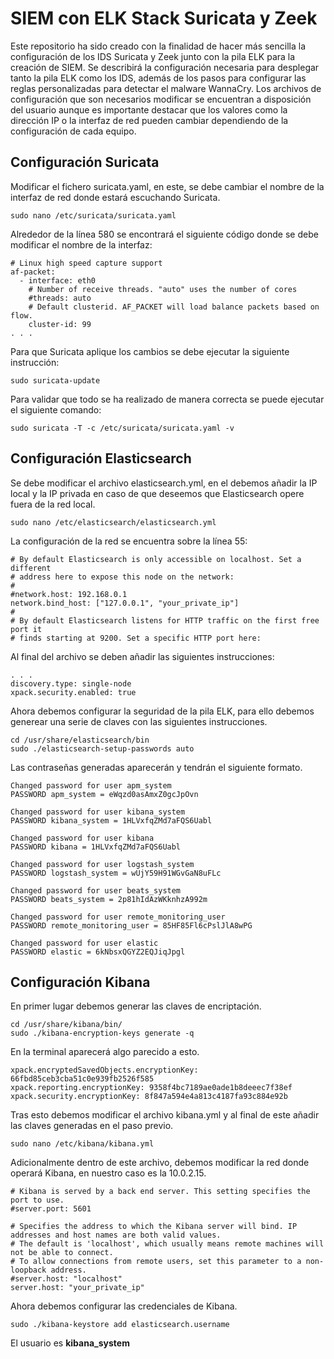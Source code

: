 # SIEM con ELK Stack Suricata y Zeek

Este repositorio ha sido creado con la finalidad de hacer más sencilla la configuración de los IDS Suricata y Zeek junto con la pila ELK para la creación de SIEM. Se describirá la configuración necesaria para desplegar tanto la pila ELK como los IDS, además de los pasos para configurar las reglas personalizadas para detectar el malware WannaCry. Los archivos de configuración que son necesarios modificar se encuentran a disposición del usuario aunque es importante destacar que los valores como la dirección IP o la interfaz de red pueden cambiar dependiendo de la configuración de cada equipo.

## Configuración Suricata

Modificar el fichero suricata.yaml, en este, se debe cambiar el nombre de la interfaz de red donde estará escuchando Suricata.

```
sudo nano /etc/suricata/suricata.yaml
```

Alrededor de la línea 580 se encontrará el siguiente código donde se debe modificar el nombre de la interfaz:

```
# Linux high speed capture support
af-packet:
  - interface: eth0
    # Number of receive threads. "auto" uses the number of cores
    #threads: auto
    # Default clusterid. AF_PACKET will load balance packets based on flow.
    cluster-id: 99
. . .
```

Para que Suricata aplique los cambios se debe ejecutar la siguiente instrucción:

```
sudo suricata-update
```

Para validar que todo se ha realizado de manera correcta se puede ejecutar el siguiente comando:

```
sudo suricata -T -c /etc/suricata/suricata.yaml -v
```

## Configuración Elasticsearch

Se debe modificar el archivo elasticsearch.yml, en el debemos añadir la IP local y la IP privada en caso de que deseemos que Elasticsearch opere fuera de la red local.

```
sudo nano /etc/elasticsearch/elasticsearch.yml
```

La configuración de la red se encuentra sobre la línea 55:

```
# By default Elasticsearch is only accessible on localhost. Set a different
# address here to expose this node on the network:
#
#network.host: 192.168.0.1
network.bind_host: ["127.0.0.1", "your_private_ip"]
#
# By default Elasticsearch listens for HTTP traffic on the first free port it
# finds starting at 9200. Set a specific HTTP port here:
```
Al final del archivo se deben añadir las siguientes instrucciones:

```
. . .
discovery.type: single-node
xpack.security.enabled: true
```

Ahora debemos configurar la seguridad de la pila ELK, para ello debemos generear una serie de claves con las siguientes instrucciones.

```
cd /usr/share/elasticsearch/bin
sudo ./elasticsearch-setup-passwords auto
```
Las contraseñas generadas aparecerán y tendrán el siguiente formato.

```
Changed password for user apm_system
PASSWORD apm_system = eWqzd0asAmxZ0gcJpOvn

Changed password for user kibana_system
PASSWORD kibana_system = 1HLVxfqZMd7aFQS6Uabl

Changed password for user kibana
PASSWORD kibana = 1HLVxfqZMd7aFQS6Uabl

Changed password for user logstash_system
PASSWORD logstash_system = wUjY59H91WGvGaN8uFLc

Changed password for user beats_system
PASSWORD beats_system = 2p81hIdAzWKknhzA992m

Changed password for user remote_monitoring_user
PASSWORD remote_monitoring_user = 85HF85Fl6cPslJlA8wPG

Changed password for user elastic
PASSWORD elastic = 6kNbsxQGYZ2EQJiqJpgl
```

## Configuración Kibana

En primer lugar debemos generar las claves de encriptación.

```
cd /usr/share/kibana/bin/
sudo ./kibana-encryption-keys generate -q
```

En la terminal aparecerá algo parecido a esto.

```
xpack.encryptedSavedObjects.encryptionKey: 66fbd85ceb3cba51c0e939fb2526f585
xpack.reporting.encryptionKey: 9358f4bc7189ae0ade1b8deeec7f38ef
xpack.security.encryptionKey: 8f847a594e4a813c4187fa93c884e92b
```

Tras esto debemos modificar el archivo kibana.yml y al final de este añadir las claves generadas en el paso previo.

```
sudo nano /etc/kibana/kibana.yml
```

Adicionalmente dentro de este archivo, debemos modificar la red donde operará Kibana, en nuestro caso es la 10.0.2.15.

```
# Kibana is served by a back end server. This setting specifies the port to use.
#server.port: 5601

# Specifies the address to which the Kibana server will bind. IP addresses and host names are both valid values.
# The default is 'localhost', which usually means remote machines will not be able to connect.
# To allow connections from remote users, set this parameter to a non-loopback address.
#server.host: "localhost"
server.host: "your_private_ip"
```

Ahora debemos configurar las credenciales de Kibana.

```
sudo ./kibana-keystore add elasticsearch.username
```

El usuario es **kibana_system**
